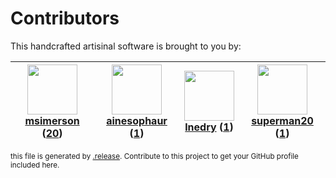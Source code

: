 # Contributors

This handcrafted artisinal software is brought to you by:

| <img height="80" src="https://avatars.githubusercontent.com/u/261635?v=4"><br><a href="https://github.com/msimerson">msimerson</a> (<a href="https://github.com/haraka/haraka-plugin-recipient-routes/commits?author=msimerson">20</a>)| <img height="80" src="https://avatars.githubusercontent.com/u/4686198?v=4"><br><a href="https://github.com/ainesophaur">ainesophaur</a> (<a href="https://github.com/haraka/haraka-plugin-recipient-routes/commits?author=ainesophaur">1</a>)| <img height="80" src="https://avatars.githubusercontent.com/u/203240?v=4"><br><a href="https://github.com/lnedry">lnedry</a> (<a href="https://github.com/haraka/haraka-plugin-recipient-routes/commits?author=lnedry">1</a>)| <img height="80" src="https://avatars.githubusercontent.com/u/11343494?v=4"><br><a href="https://github.com/superman20">superman20</a> (<a href="https://github.com/haraka/haraka-plugin-recipient-routes/commits?author=superman20">1</a>)|
| :---: | :---: | :---: | :---: |

<sub>this file is generated by [.release](https://github.com/msimerson/.release).
Contribute to this project to get your GitHub profile included here.</sub>
